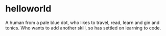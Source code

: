 # helloworld
A human from a pale blue dot, who likes to travel, read, learn and gin and tonics. 
Who wants to add another skill, so has settled on learning to code. 
